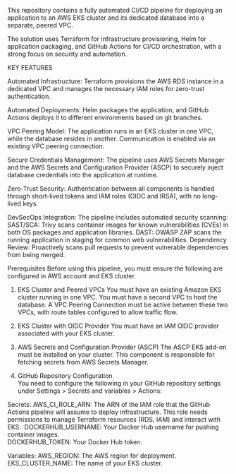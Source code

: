 This repository contains a fully automated CI/CD pipeline for deploying an application to an AWS EKS cluster and its dedicated database into a separate, peered VPC.

The solution uses Terraform for infrastructure provisioning, Helm for application packaging, and GitHub Actions for CI/CD orchestration, with a strong focus on security and automation.

KEY FEATURES

Automated Infrastructure: Terraform provisions the AWS RDS instance in a dedicated VPC and manages the necessary IAM roles for zero-trust authentication.

Automated Deployments: Helm packages the application, and GitHub Actions deploys it to different environments based on git branches.

VPC Peering Model: The application runs in an EKS cluster in one VPC, while the database resides in another. Communication is enabled via an existing VPC peering connection.

Secure Credentials Management: The pipeline uses AWS Secrets Manager and the AWS Secrets and Configuration Provider (ASCP) to securely inject database credentials into the application at runtime. 

Zero-Trust Security: Authentication between all components is handled through short-lived tokens and IAM roles (OIDC and IRSA), with no long-lived keys. 

DevSecOps Integration: The pipeline includes automated security scanning: 
SAST/SCA: Trivy scans container images for known vulnerabilities (CVEs) in both OS packages and application libraries. 
DAST: OWASP ZAP scans the running application in staging for common web vulnerabilities. 
Dependency Review: Proactively scans pull requests to prevent vulnerable dependencies from being merged. 

Prerequisites
Before using this pipeline, you must ensure the following are configured in AWS account and EKS cluster. 

1. EKS Cluster and Peered VPCs
You must have an existing Amazon EKS cluster running in one VPC.
You must have a second VPC to host the database.
A VPC Peering Connection must be active between these two VPCs, with route tables configured to allow traffic flow.

2. EKS Cluster with OIDC Provider
You must have an IAM OIDC provider associated with your EKS cluster.


3. AWS Secrets and Configuration Provider (ASCP)
The ASCP EKS add-on must be installed on your cluster. This component is responsible for fetching secrets from AWS Secrets Manager.

4. GitHub Repository Configuration  
You need to configure the following in your GitHub repository settings under Settings > Secrets and variables > Actions:

Secrets:
AWS_CI_ROLE_ARN: The ARN of the IAM role that the GitHub Actions pipeline will assume to deploy infrastructure. This role needs permissions to manage Terraform resources (RDS, IAM) and interact with EKS. 
DOCKERHUB_USERNAME: Your Docker Hub username for pushing container images.	
DOCKERHUB_TOKEN: Your Docker Hub token.	

Variables:
AWS_REGION: The AWS region for deployment.
EKS_CLUSTER_NAME: The name of your EKS cluster.
